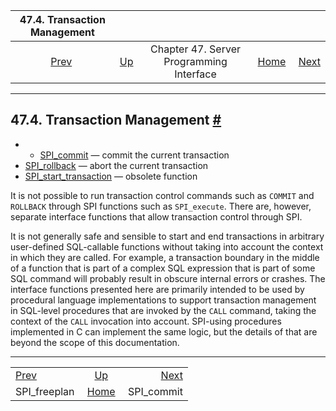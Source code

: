 <!--?xml version="1.0" encoding="UTF-8" standalone="no"?-->

|          47.4. Transaction Management         |                                                           |                                          |                                                       |                                           |
| :-------------------------------------------: | :-------------------------------------------------------- | :--------------------------------------: | ----------------------------------------------------: | ----------------------------------------: |
| [Prev](spi-spi-freeplan.html "SPI_freeplan")  | [Up](spi.html "Chapter 47. Server Programming Interface") | Chapter 47. Server Programming Interface | [Home](index.html "PostgreSQL 17devel Documentation") |  [Next](spi-spi-commit.html "SPI_commit") |

***

## 47.4. Transaction Management [#](#SPI-TRANSACTION)

  * *   [SPI\_commit](spi-spi-commit.html) — commit the current transaction
* [SPI\_rollback](spi-spi-rollback.html) — abort the current transaction
* [SPI\_start\_transaction](spi-spi-start-transaction.html) — obsolete function

It is not possible to run transaction control commands such as `COMMIT` and `ROLLBACK` through SPI functions such as `SPI_execute`. There are, however, separate interface functions that allow transaction control through SPI.

It is not generally safe and sensible to start and end transactions in arbitrary user-defined SQL-callable functions without taking into account the context in which they are called. For example, a transaction boundary in the middle of a function that is part of a complex SQL expression that is part of some SQL command will probably result in obscure internal errors or crashes. The interface functions presented here are primarily intended to be used by procedural language implementations to support transaction management in SQL-level procedures that are invoked by the `CALL` command, taking the context of the `CALL` invocation into account. SPI-using procedures implemented in C can implement the same logic, but the details of that are beyond the scope of this documentation.

***

|                                               |                                                           |                                           |
| :-------------------------------------------- | :-------------------------------------------------------: | ----------------------------------------: |
| [Prev](spi-spi-freeplan.html "SPI_freeplan")  | [Up](spi.html "Chapter 47. Server Programming Interface") |  [Next](spi-spi-commit.html "SPI_commit") |
| SPI\_freeplan                                 |   [Home](index.html "PostgreSQL 17devel Documentation")   |                               SPI\_commit |
